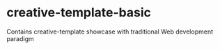 # creative-template-basic
Contains creative-template showcase with traditional Web development paradigm
